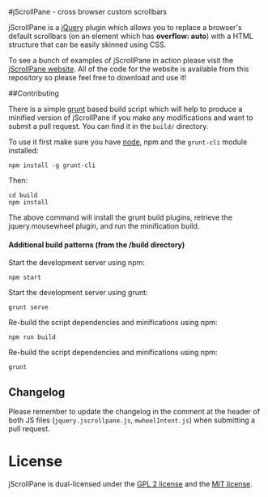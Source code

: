 #jScrollPane - cross browser custom scrollbars

jScrollPane is a [jQuery](http://www.jquery.com/) plugin which allows you to replace a browser's default scrollbars (on an element which has **overflow: auto**) with a HTML structure that can be easily skinned using CSS.

To see a bunch of examples of jScrollPane in action please visit the [jScrollPane website](http://jscrollpane.kelvinluck.com/). All of the code for the website is available from this repository so please feel free to download and use it!

##Contributing

There is a simple [grunt](http://gruntjs.com) based build script which will help to produce a minified version of
jScrollPane if you make any modifications and want to submit a pull request. You can find it in the `build/` directory.

To use it first make sure you have [node](http://nodejs.org/), npm and the `grunt-cli` module installed:

`npm install -g grunt-cli`

Then:
```
cd build
npm install
```
The above command will install the grunt build plugins, retrieve the jquery.mousewheel plugin, and run the minification build.



#### Additional build patterns (from the /build directory)

Start the development server using npm:
```
npm start
```

Start the development server using grunt:
```
grunt serve
```

Re-build the script dependencies and minifications using npm:
```
npm run build
```

Re-build the script dependencies and minifications using npm:
```
grunt
```

## Changelog
Please remember to update the changelog in the comment at the header of both JS files (`jquery.jscrollpane.js`, `mwheelIntent.js`) when submitting a pull request.

# License

jScrollPane is dual-licensed under the [GPL 2 license](https://github.com/vitch/jScrollPane/blob/master/GPL-LICENSE.txt) and the [MIT license](https://github.com/vitch/jScrollPane/blob/master/MIT-LICENSE.txt).